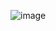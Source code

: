 ![image](https://github.com/chaimazaghouani/Bike_Project/assets/110690177/67620a23-223b-4946-b1ed-a25b70ae9565)

